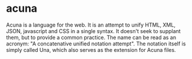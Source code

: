 acuna
=====
Acuna is a language for the web. It is an attempt to unify HTML, XML, JSON, javascript and CSS in a single syntax. It doesn't seek to supplant them, but to provide a common practice. The name can be read as an acronym: "A concatenative unified notation attempt". The notation itself is simply called Una, which also serves as the extension for Acuna files.
